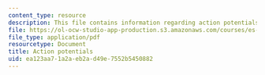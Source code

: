 ```yaml
---
content_type: resource
description: This file contains information regarding action potentials.
file: https://ol-ocw-studio-app-production.s3.amazonaws.com/courses/es-s10-drugs-and-the-brain-spring-2013/ea123aa71a2aeb2ad49e7552b5450882_MITES_S10S13_ActiPotentsW5.pdf
file_type: application/pdf
resourcetype: Document
title: Action potentials
uid: ea123aa7-1a2a-eb2a-d49e-7552b5450882
---
```

